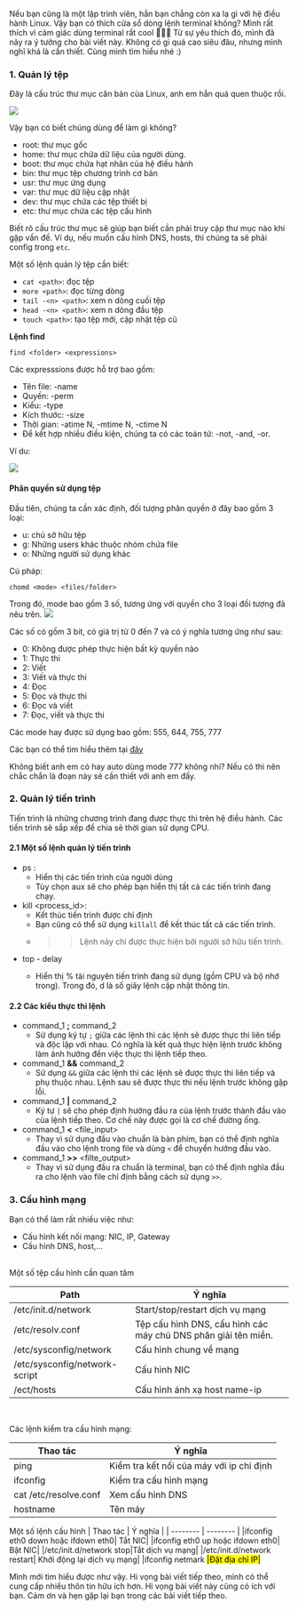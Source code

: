 Nếu bạn cũng là một lập trình viên, hẳn bạn chẳng còn xa lạ gì với hệ điều hành Linux. 
Vậy bạn có thích cửa sổ dòng lệnh terminal không? Mình rất thích vì cảm giác dùng terminal rất cool :rofl::rofl::rofl:
Từ sự yêu thích đó, mình đã nảy ra ý tưởng cho bài viết này. Không có gì quá cao siêu đâu, nhưng mình nghĩ khá là cần thiết.
Cùng mình tìm hiểu nhé :)

### 1. Quản lý tệp

Đây là cấu trúc thư mục căn bản của Linux, anh em hẳn quá quen thuộc rồi.

![](https://images.viblo.asia/76043af3-eb8c-4def-8fcd-1efd0d3e81da.png)

Vậy bạn có biết chúng dùng để làm gì không?
- root: thư mục gốc
- home: thư mục chứa dữ liệu của người dùng.
- boot: thư mục chứa hạt nhân của hệ điều hành
- bin: thư mục tệp chương trình cơ bản
- usr: thư mục ứng dụng
- var: thư mục dữ liệu cập nhật
- dev: thư mục chứa các tệp thiết bị
- etc: thư mục chứa các tệp cấu hình

Biết rõ cấu trúc thư mục sẽ giúp bạn biết cần phải truy cập thư mục nào khi gặp vấn đề. Ví dụ, nếu muốn cấu hình DNS, hosts, thì chúng ta sẽ phải config trong `etc`.

Một số lệnh quản lý tệp cần biết:
- `cat <path>`: đọc tệp
- `more <path>`: đọc từng dòng
- `tail -<n> <path>`: xem n dòng cuối tệp
- `head -<n> <path>`: xem n dòng đầu tệp
- `touch <path>`: tạo tệp mới, cập nhật tệp cũ

**Lệnh find**

`find <folder> <expressions>`

Các expresssions được hỗ trợ bao gồm:
- Tên file: -name <query>
- Quyền: -perm <query>
- Kiểu: -type <query>
- Kích thước: -size <query>
- Thời gian: -atime N, -mtime N, -ctime N
- Để kết hợp nhiều điều kiện, chúng ta có các toán tử: -not, -and, -or.
       
Ví du:
    
![](https://images.viblo.asia/1a12a4ab-f1ce-423e-9666-0ba5201e016a.png)
    
#### **Phân quyền sử dụng tệp**
Đầu tiên, chúng ta cần xác định, đối tượng phân quyền ở đây bao gồm 3 loại:
- u: chủ sở hữu tệp
- g: Những users khác thuộc nhóm chứa file
- o: Những người sử dụng khác

    
Cú pháp:
```
chomd <mode> <files/folder>
```
Trong đó, mode bao gồm 3 số, tương ứng với quyền cho 3 loại đối tượng đã nêu trên.
![](https://images.viblo.asia/a5530eac-1bd5-4fae-805e-c9a86dd257fb.png)

Các số có gồm 3 bit, có giá trị từ 0 đến 7 và có ý nghĩa tương ứng như sau:
* 0: Không được phép thực hiện bất kỳ quyền nào
* 1: Thực thi
* 2: Viết
* 3: Viết và thực thi
* 4: Đọc
* 5: Đọc và thực thi
* 6: Đọc và viết
* 7: Đọc, viết và thực thi

Các mode hay được sử dụng bao gồm: 555, 644, 755, 777

Các bạn có thể tìm hiểu thêm tại [đây](https://quantrimang.com/phan-quyen-truy-cap-file-bang-lenh-chmod-59672)

Không biết anh em có hay auto dùng mode 777 không nhỉ? Nếu có thì nên chắc chắn là đoạn này sẽ cần thiết với anh em đấy.

### 2. Quản lý tiến trình

Tiến trình là những chương trình đang được thực thi trên hệ điều hành. Các tiến trình sẽ sắp xếp để chia sẻ thời gian sử dụng CPU.

#### 2.1 Một số lệnh quản lý tiến trình
- ps : 
    - Hiển thị các tiến trình của người dùng
    - Tùy chọn aux sẽ cho phép bạn hiển thị tất cả các tiến trình đang chạy.
- kill <process_id>: 
    - Kết thúc tiến trình được chỉ định
    - Bạn cũng có thể sử dụng `killall` để kết thúc tất cả các tiến trình.
    - >> Lệnh này chỉ được thực hiện bởi người sở hữu tiến trình.
- top -<d> delay
    - Hiển thị % tài nguyên tiến trình đang sử dụng (gồm CPU và bộ nhớ trong). Trong đó, d là số giây lệnh cập nhật thông tin.

#### 2.2 Các kiểu thực thi lệnh
- command_1 **;** command_2
    - Sử dụng ký tự `;` giữa các lệnh thì các lệnh sẽ được thực thi liên tiếp và độc lập với nhau. Có nghĩa là kết quả thực hiện lệnh trước không làm ảnh hưởng đến việc thực thi lệnh tiếp theo.
- command_1 **&&** command_2
    - Sử dụng `&&` giữa các lệnh thì các lệnh sẽ được thực thi liên tiếp và phụ thuộc nhau. Lệnh sau sẽ được thực thi nếu lệnh trước không gặp lỗi.
- command_1 **|** command_2
    - Ký tự `|` sẽ cho phép định hướng đầu ra của lệnh trước thành đầu vào của lệnh tiếp theo. Cơ chế này được gọi là cơ chế đường ống. 
- command_1 **<** <file_input>
    - Thay vì sử dụng đầu vào chuẩn là bàn phím, bạn có thể định nghĩa đầu vào cho lệnh trong file và dùng `<` để chuyển hướng đầu vào.
- command_1 **>>** <filte_output>
    - Thay vì sử dụng đầu ra chuẩn là terminal, bạn có thể định nghĩa đầu ra cho lệnh vào file chỉ định bằng cách sử dụng `>>`.

### 3. Cấu hình mạng
Bạn có thể làm rất nhiều việc như:
- Cấu hình kết nối mạng: NIC, IP, Gateway
- Cấu hình DNS, host,...

<br>
Một số tệp cấu hình cần quan tâm


| Path | Ý nghĩa |
| -------- | -------- |
| /etc/init.d/network     | Start/stop/restart dịch vụ mạng |
| /etc/resolv.conf     | Tệp cấu hình DNS, cấu hình các máy chủ DNS phân giải tên miền. |
| /etc/sysconfig/network  | Cấu hình chung về mạng |
| /etc/sysconfig/network-script  | Cấu hình NIC |
| /ect/hosts     | Cấu hình ánh xạ host name-ip |
<br>    

Các lệnh kiểm tra cấu hình mạng:

| Thao tác | Ý nghĩa |
| -------- | -------- |
| ping <host-ip>    | Kiểm tra kết nối của máy với ip chỉ định  |
|ifconfig|Kiểm tra cấu hình mạng|
|cat /etc/resolve.conf|Xem cấu hình DNS|
|hostname|Tên máy|
 
    
Một số lệnh cấu hình
| Thao tác | Ý nghĩa |
| -------- | -------- |
|ifconfig eth0 down hoặc ifdown eth0| Tắt NIC|
|ifconfig eth0 up hoặc ifdown eth0| Bật NIC|
|/etc/init.d/network stop|Tắt dịch vụ mạng|
|/etc/init.d/network restart| Khởi động lại dịch vụ mạng|
|ifconfig <NIC-name> <IP> netmark <mark>|Đặt địa chỉ IP|
    
 Mình mới tìm hiểu được như vậy. Hi vọng bài viết tiếp theo, mình có thể cung cấp nhiều thôn tin hữu ích hơn. Hi vọng bài viết này cũng có ích với bạn. Cảm ơn và hẹn gặp lại bạn trong các bài viết tiếp theo.